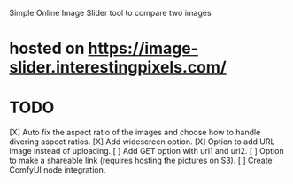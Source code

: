 Simple Online Image Slider tool to compare two images


# hosted on https://image-slider.interestingpixels.com/

# TODO
[X] Auto fix the aspect ratio of the images and choose how to handle divering aspect ratios.
[X] Add widescreen option.
[X] Option to add URL image instead of uploading.
[ ] Add GET option with url1 and url2.
[ ] Option to make a shareable link (requires hosting the pictures on S3).
[ ] Create ComfyUI node integration.



